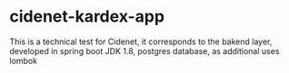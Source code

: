 # cidenet-kardex-app
This is a technical test for Cidenet, it corresponds to the bakend layer, developed in spring boot JDK 1.8, postgres database, as additional uses lombok
